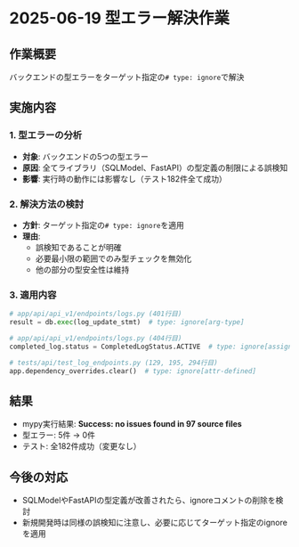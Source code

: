 # 2025-06-19 型エラー解決作業

## 作業概要
バックエンドの型エラーをターゲット指定の`# type: ignore`で解決

## 実施内容

### 1. 型エラーの分析
- **対象**: バックエンドの5つの型エラー
- **原因**: 全てライブラリ（SQLModel、FastAPI）の型定義の制限による誤検知
- **影響**: 実行時の動作には影響なし（テスト182件全て成功）

### 2. 解決方法の検討
- **方針**: ターゲット指定の`# type: ignore`を適用
- **理由**: 
  - 誤検知であることが明確
  - 必要最小限の範囲でのみ型チェックを無効化
  - 他の部分の型安全性は維持

### 3. 適用内容
```python
# app/api/api_v1/endpoints/logs.py (401行目)
result = db.exec(log_update_stmt)  # type: ignore[arg-type]

# app/api/api_v1/endpoints/logs.py (404行目)
completed_log.status = CompletedLogStatus.ACTIVE  # type: ignore[assignment]

# tests/api/test_log_endpoints.py (129, 195, 294行目)
app.dependency_overrides.clear()  # type: ignore[attr-defined]
```

## 結果
- mypy実行結果: **Success: no issues found in 97 source files**
- 型エラー: 5件 → 0件
- テスト: 全182件成功（変更なし）

## 今後の対応
- SQLModelやFastAPIの型定義が改善されたら、ignoreコメントの削除を検討
- 新規開発時は同様の誤検知に注意し、必要に応じてターゲット指定のignoreを適用